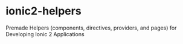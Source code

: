# ionic2-helpers
Premade Helpers (components, directives, providers, and pages) for Developing Ionic 2 Applications
